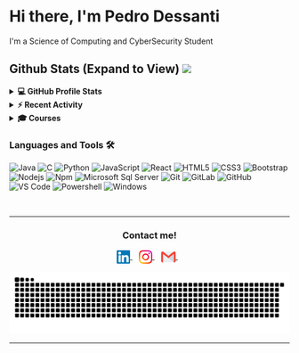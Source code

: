 # Hi there, I'm Pedro Dessanti 


I'm a Science of Computing and CyberSecurity Student


<h2> Github Stats (Expand to View) <img src = "https://i.pinimg.com/originals/65/c4/f4/65c4f452571be1261e9c623f7da488ac.gif" width = 35px> </h2>

<details> 
  <summary><b>💻 GitHub Profile Stats</b></summary>
  <br/>
  <p align="center">
    <a href="https://github.com/Dessantii/github-readme-stats"><img alt="Dessanti Github Stats" src="https://github-readme-stats.vercel.app/api?username=Dessantii&show_icons=true&count_private=true&theme=algolia" height="192px"/></a>
<br/>
  &nbsp;
	  <img src="https://github-readme-stats.vercel.app/api/top-langs?username=Dessantii&show_icons=true&locale=en&layout=compact&theme=algolia" alt="Dessantii" height="192px"/>
  <br/>
  </p>
</details>


<details>
  <summary><b>⚡ Recent Activity</b></summary>
  <br/>
   <a href="https://github.com/Dessantii/Taskets"><img src="https://media.tenor.com/images/7e96d994f29b388f63f7aa77ff2bea78/tenor.gif" width="25" /></a>						  
  <br/>

</details>

<details>
  <summary><b>🎓 Courses</b></summary>
  <br/>
  Ongoing courses:
	


Completed courses: 
  <p> </p>
  [<img src="https://hermes.dio.me/tracks/f84e9d1e-8ed5-46f7-b9a0-dcf5a0396f33.png" width="90">](https://web.dio.me/track/57a616a7-25cb-4ad9-9ee8-f03eb9a33ebc)
  [<img src="https://i0.wp.com/blog.dsacademy.com.br/wp-content/uploads/2020/08/Enviando-Dados-Para-o-SAP-Hana-com-Apache-NiFi.png?fit=800%2C445&ssl=1" width="90">](https://www.sap.com/brazil/index.html)
  [<img src="https://idesp.com.br/wp-content/uploads/2023/03/SC900.png" width="70">](https://learn.microsoft.com/pt-br/credentials/certifications/security-compliance-and-identity-fundamentals/?practice-assessment-type=certification)
  [<img src="https://consultabd.wordpress.com/wp-content/uploads/2020/08/img002_dp900.png" width="70">](https://learn.microsoft.com/pt-br/credentials/certifications/azure-data-fundamentals/?practice-assessment-type=certification)
  
  
  
  <br/>

</details>

### Languages and Tools 🛠 

![Java](http://img.shields.io/badge/-Java-5B4638?style=flat-square&logo=java&logoColor=ffffff)
![C](http://img.shields.io/badge/-C-A8B9CC?style=flat-square&logo=c&logoColor=ffffff)
![Python](http://img.shields.io/badge/-Python-3776AB?style=flat-square&logo=python&logoColor=ffffff)
![JavaScript](https://img.shields.io/badge/-JavaScript-%23F7DF1C?style=flat-square&logo=javascript&logoColor=000000&labelColor=%23F7DF1C&color=%23FFCE5A)
![React](https://img.shields.io/badge/-React-61DAFB?style=flat-square&logo=react&logoColor=ffffff)
![HTML5](https://img.shields.io/badge/-HTML5-%23E44D27?style=flat-square&logo=html5&logoColor=ffffff)
![CSS3](https://img.shields.io/badge/-CSS3-%231572B6?style=flat-square&logo=css3)
![Bootstrap](https://img.shields.io/badge/-Bootstrap-563D7C?style=flat-square&logo=Bootstrap)
![Nodejs](https://img.shields.io/badge/-Nodejs-339933?style=flat-square&logo=Node.js&logoColor=ffffff)
![Npm](https://img.shields.io/badge/-npm-CB3837?style=flat-square&logo=npm)
![Microsoft Sql Server](https://img.shields.io/badge/-Sql%20Server-CC2927?style=flat-square&logo=microsoft-sql-server&logoColor=ffffff)
![Git](https://img.shields.io/badge/-Git-%23F05032?style=flat-square&logo=git&logoColor=%23ffffff)
![GitLab](https://img.shields.io/badge/-GitLab-FCA121?style=flat-square&logo=gitlab)
![GitHub](https://img.shields.io/badge/-GitHub-181717?style=flat-square&logo=github)
![VS Code](http://img.shields.io/badge/-VS%20Code-007ACC?style=flat-square&logo=visual-studio-code&logoColor=ffffff)
![Powershell](http://img.shields.io/badge/-Powershell-5391FE?style=flat-square&logo=powershell&logoColor=ffffff)
![Windows](http://img.shields.io/badge/-Windows-0078D6?style=flat-square&logo=windows&logoColor=ffffff)

<br/>

---

<div align="center">
  <h3><b>Contact me! </b></h3>
  </div>
<p align="center">
<a href="https://www.linkedin.com/in/pedro-dessanti/" target="_blank">
  <img align="center" alt="Pedro Dessanti | Linkedin" width="24px" src="https://github.com/SatYu26/SatYu26/blob/master/Assets/Linkedin.svg" />
</a> &nbsp;&nbsp;
<a href="https://www.instagram.com/pedrodessant/" target="_blank">
  <img align="center" alt="Pedro Dessanti | Instagram" width="24px" src="https://github.com/SatYu26/SatYu26/blob/master/Assets/Instagram.svg" />
</a> &nbsp;&nbsp;
<a href="mailto:pedrohdessanti@outlook.com" >
  <img align="center" alt="Pedro Dessanti | Gmail" width="26px" src="https://github.com/SatYu26/SatYu26/blob/master/Assets/Gmail.svg" />
</a> &nbsp;&nbsp;
<p>
<p align="center">
  <img src="https://github.com/StefanosSt/StefanosSt/blob/main/github-user-contribution.svg" alt="snake">
</p>

---
